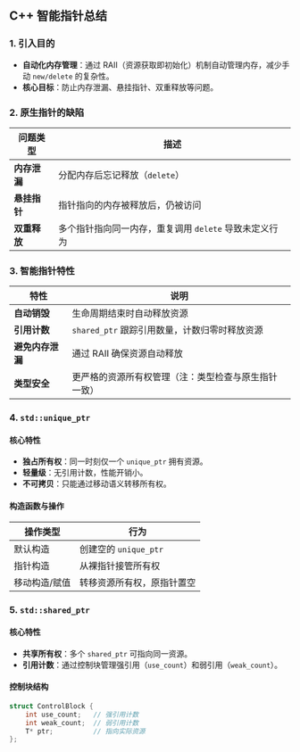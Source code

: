 ## C++ 智能指针总结

### 1. 引入目的
- **自动化内存管理**：通过 RAII（资源获取即初始化）机制自动管理内存，减少手动 `new/delete` 的复杂性。
- **核心目标**：防止内存泄漏、悬挂指针、双重释放等问题。

### 2. 原生指针的缺陷
| 问题类型          | 描述                                                                 |
|-------------------|----------------------------------------------------------------------|
| **内存泄漏**       | 分配内存后忘记释放（`delete`）                                       |
| **悬挂指针**       | 指针指向的内存被释放后，仍被访问                                     |
| **双重释放**       | 多个指针指向同一内存，重复调用 `delete` 导致未定义行为               |

### 3. 智能指针特性
| 特性              | 说明                                                                 |
|-------------------|----------------------------------------------------------------------|
| **自动销毁**       | 生命周期结束时自动释放资源                                           |
| **引用计数**       | `shared_ptr` 跟踪引用数量，计数归零时释放资源                         |
| **避免内存泄漏**   | 通过 RAII 确保资源自动释放                                            |
| **类型安全**       | 更严格的资源所有权管理（注：类型检查与原生指针一致）                 |

### 4. `std::unique_ptr`
#### 核心特性
- **独占所有权**：同一时刻仅一个 `unique_ptr` 拥有资源。
- **轻量级**：无引用计数，性能开销小。
- **不可拷贝**：只能通过移动语义转移所有权。

#### 构造函数与操作
| 操作类型          | 行为                                                                 |
|-------------------|----------------------------------------------------------------------|
| 默认构造          | 创建空的 `unique_ptr`                                                |
| 指针构造          | 从裸指针接管所有权                                                   |
| 移动构造/赋值     | 转移资源所有权，原指针置空                                           |

### 5. `std::shared_ptr`
#### 核心特性
- **共享所有权**：多个 `shared_ptr` 可指向同一资源。
- **引用计数**：通过控制块管理强引用（`use_count`）和弱引用（`weak_count`）。

#### 控制块结构
```cpp
struct ControlBlock {
    int use_count;   // 强引用计数
    int weak_count;  // 弱引用计数
    T* ptr;          // 指向实际资源
};
```

